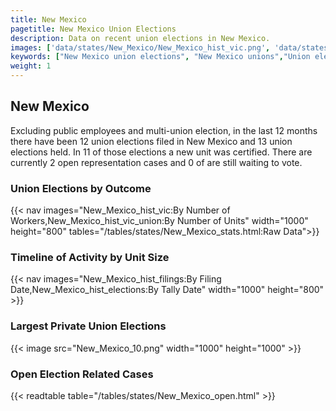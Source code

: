 ```yaml
---
title: New Mexico
pagetitle: New Mexico Union Elections
description: Data on recent union elections in New Mexico.
images: ['data/states/New_Mexico/New_Mexico_hist_vic.png', 'data/states/New_Mexico/New_Mexico_hist_size.png', 'data/states/New_Mexico/New_Mexico_10.png']
keywords: ["New Mexico union elections", "New Mexico unions","Union elections"]
weight: 1
---
```

##  New Mexico

Excluding public employees and multi-union election, in the last 12 months there have been 12 union elections filed in New Mexico and 13 union elections held. In 11 of those elections a new unit was certified. There are currently 2 open representation cases and 0 of are still waiting to vote.

### Union Elections by Outcome
{{< nav images="New_Mexico_hist_vic:By Number of Workers,New_Mexico_hist_vic_union:By Number of Units" width="1000" height="800" tables="/tables/states/New_Mexico_stats.html:Raw Data">}}

### Timeline of Activity by Unit Size
{{< nav images="New_Mexico_hist_filings:By Filing Date,New_Mexico_hist_elections:By Tally Date" width="1000" height="800" >}}

### Largest Private Union Elections
{{< image src="New_Mexico_10.png" width="1000" height="1000"  >}}

### Open Election Related Cases
{{< readtable table="/tables/states/New_Mexico_open.html" >}}

